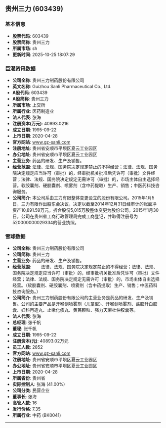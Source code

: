 ## 贵州三力 (603439)

### 基本信息

- **股票代码**: 603439
- **股票简称**: 贵州三力
- **所属市场**: sh
- **更新时间**: 2025-10-25 18:07:29

### 巨潮资讯数据

- **公司全称**: 贵州三力制药股份有限公司
- **英文名称**: Guizhou Sanli Pharmaceutical Co., Ltd.
- **A股代码**: 603439
- **A股简称**: 贵州三力
- **所属市场**: 上交所
- **所属行业**: 医药制造业
- **法人代表**: 张海
- **注册资本(万元)**: 40893.0216
- **成立日期**: 1995-09-22
- **上市日期**: 2020-04-28
- **官方网站**: www.gz-sanli.com
- **注册地址**: 贵州省安顺市平坝区夏云工业园区
- **办公地址**: 贵州省安顺市平坝区夏云工业园区
- **主营业务**: 药品的研发、生产及销售。
- **经营范围**: 法律、法规、国务院决定规定禁止的不得经营；法律、法规、国务院决定规定应当许可（审批）的，经审批机关批准后凭许可（审批）文件经营；法律、法规、国务院决定规定无需许可（审批）的，市场主体自主选择经营。软胶囊剂、硬胶囊剂、喷雾剂（含中药提取）生产、销售；中医药科技咨询服务。
- **公司简介**: 本公司系由三力有限整体变更设立的股份有限公司。2015年1月5日，三力有限作出股东会决议，决定以截至2014年12月31日经审计的账面净资产10,891.59万元，折合股份5,015万股整体变更为股份公司。2015年1月30日，公司在贵州省工商行政管理局完成工商登记，并取得注册号为520000000029334的营业执照。

### 雪球数据

- **公司全称**: 贵州三力制药股份有限公司
- **公司简称**: 贵州三力
- **主营业务**: 药品的研发、生产及销售。
- **经营范围**: 　　法律、法规、国务院决定规定禁止的不得经营；法律、法规、国务院决定规定应当许可（审批）的，经审批机关批准后凭许可（审批）文件经营；法律、法规、国务院决定规定无需许可（审批）的，市场主体自主选择经营。（软胶囊剂、硬胶囊剂、喷雾剂（含中药提取）生产、销售；中医药科技咨询服务。）
- **公司简介**: 贵州三力制药股份有限公司的主营业务是药品的研发、生产及销售。公司的主要产品是开喉剑喷雾剂（儿童型）、开喉剑喷雾剂、芪胶升白胶囊、妇科再造丸、止嗽化痰丸、黄芪颗粒、强力天麻杜仲胶囊等。
- **法人代表**: 张海
- **总经理**: 张千帆
- **董秘**: 张千帆
- **成立日期**: 1995-09-22
- **注册资本(元)**: 40893.02万元
- **员工人数**: 2852
- **官方网站**: www.gz-sanli.com
- **注册地址**: 贵州省安顺市平坝区夏云工业园区
- **办公地址**: 贵州省安顺市平坝区夏云工业园区
- **上市日期**: 2020-04-28
- **所属省份**: 贵州省
- **实际控制人**: 张海 (41.00%)
- **公司分类**: 民营企业
- **董事长**: 张海
- **高管人数**: 16
- **发行价格**: 7.35
- **所属行业**: 中药 (BK0041)

---